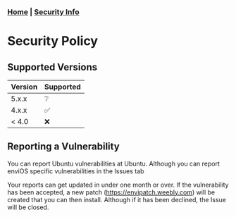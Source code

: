 ### [Home](https://kevadesu.github.io/EnviOS) | [Security Info](https://kevadesu.github.io/EnviOS/SECURITY)
# Security Policy

## Supported Versions

| Version | Supported          |
| ------- | ------------------ |
| 5.x.x   | :grey_question:    |
| 4.x.x   | :white_check_mark: |
| < 4.0   | :x:                |

## Reporting a Vulnerability

You can report Ubuntu vulnerabilities at Ubuntu. Although you can report enviOS specific vulnerabilities in the Issues tab

Your reports can get updated in under one month or over. If the vulnerability has been accepted, a new patch (https://envipatch.weebly.com) will be created that you can then install.
Although if it has been declined, the Issue will be closed.
